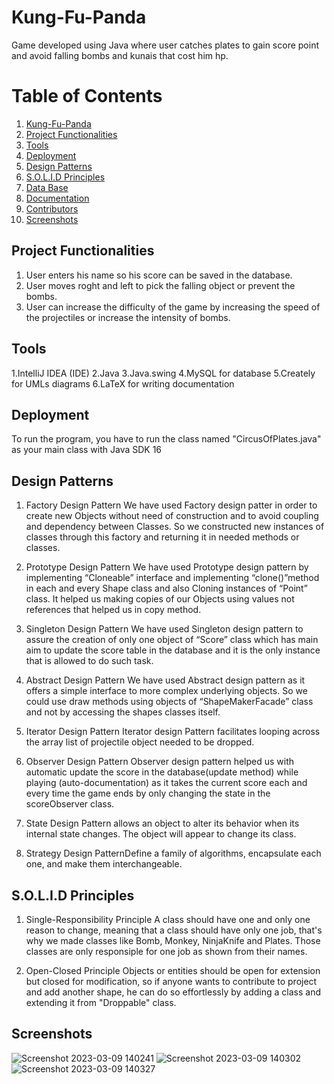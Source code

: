# Kung-Fu-Panda
Game developed using Java where user catches plates to gain score point and avoid falling bombs and kunais that cost him hp.

# Table of Contents

1. [Kung-Fu-Panda](#Kung-Fu-Panda)
2. [Project Functionalities](#project-functionalities)
3. [Tools](#tools)
4. [Deployment](#deployment)
5. [Design Patterns](#design-patterns)
6. [S.O.L.I.D Principles](#solid-principles)
7. [Data Base](#data-base)
8. [Documentation](#documentation)
9. [Contributors](#contributors)
10. [Screenshots](#screenshots)

## Project Functionalities

1. User enters his name so his score can be saved in the database.
2. User moves roght and left to pick the falling object or prevent the bombs.
3. User can increase the difficulty of the game by increasing the speed of the projectiles or increase the intensity of bombs.

## Tools

1.IntelliJ IDEA (IDE)
2.Java
3.Java.swing
4.MySQL for database
5.Creately for UMLs diagrams
6.LaTeX for writing documentation

## Deployment

To run the program, you have to run the class named "CircusOfPlates.java" as your main class with Java SDK 16

## Design Patterns

1. Factory Design Pattern We have used Factory design patter in order to create new Objects without need of construction and to avoid coupling and dependency between Classes. So we constructed new instances of classes through this factory and returning it in needed methods or classes.

2. Prototype Design Pattern We have used Prototype design pattern by implementing “Cloneable” interface and implementing “clone()”method in each and every Shape class and also Cloning instances of “Point” class. It helped us making copies of our Objects using values not references that helped us in copy method.

3. Singleton Design Pattern We have used Singleton design pattern to assure the creation of only one object of “Score” class which has main aim to update the score table in the database and it is the only instance that is allowed to do such task.

4. Abstract Design Pattern We have used Abstract design pattern as it offers a simple interface to more complex underlying objects. So we could use draw methods using objects of “ShapeMakerFacade” class and not by accessing the shapes classes itself.

5. Iterator Design Pattern Iterator design Pattern facilitates looping across the array list of projectile object needed to be dropped.
   
6. Observer Design Pattern Observer design pattern helped us with automatic update the score in the database(update method) while playing (auto-documentation) as it takes the current score each and every time the game ends by only changing the state in the scoreObserver class.

7. State Design Pattern allows an object to alter its behavior when its internal state changes. The object will appear to change its class.

8. Strategy Design PatternDefine a family of algorithms, encapsulate each one, and make them interchangeable.

## S.O.L.I.D Principles

1. Single-Responsibility Principle A class should have one and only one reason to change, meaning that a class should have only one job, that's why we made classes like Bomb, Monkey, NinjaKnife and Plates. Those classes are only responsiple for one job as shown from their names.

2. Open-Closed Principle Objects or entities should be open for extension but closed for modification, so if anyone wants to contribute to project and add another shape, he can do so effortlessly by adding a class and extending it from "Droppable" class.


## Screenshots


![Screenshot 2023-03-09 140241](https://user-images.githubusercontent.com/97104406/224017962-74eaa96e-825b-4b2f-aa7a-eee6be49a531.png)
![Screenshot 2023-03-09 140302](https://user-images.githubusercontent.com/97104406/224018112-5951c6f2-060f-4cc6-a2b1-19a732b8d4d4.png)
![Screenshot 2023-03-09 140327](https://user-images.githubusercontent.com/97104406/224018133-91bd5ed5-5992-46bd-a5f2-e5dd6cbc192b.png)
